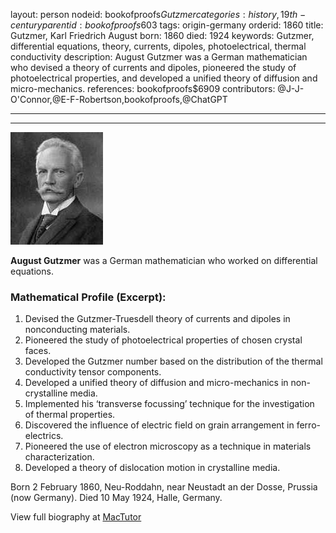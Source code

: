 layout: person
nodeid: bookofproofs$Gutzmer
categories: history,19th-century
parentid: bookofproofs$603
tags: origin-germany
orderid: 1860
title: Gutzmer, Karl Friedrich August
born: 1860
died: 1924
keywords: Gutzmer, differential equations, theory, currents, dipoles, photoelectrical, thermal conductivity
description: August Gutzmer was a German mathematician who devised a theory of currents and dipoles, pioneered the study of photoelectrical properties, and developed a unified theory of diffusion and micro-mechanics.
references: bookofproofs$6909
contributors: @J-J-O'Connor,@E-F-Robertson,bookofproofs,@ChatGPT

---



---

![Gutzmer.jpg](https://github.com/bookofproofs/bookofproofs.github.io/blob/main/_sources/_assets/images/portraits/Gutzmer.jpg?raw=true)

**August Gutzmer** was a German mathematician who worked on differential equations.

### Mathematical Profile (Excerpt):
1. Devised the Gutzmer-Truesdell theory of currents and dipoles in nonconducting materials.
2. Pioneered the study of photoelectrical properties of chosen crystal faces.
3. Developed the Gutzmer number based on the distribution of the thermal conductivity tensor components.
4. Developed a unified theory of diffusion and micro-mechanics in non-crystalline media.
5. Implemented his ‘transverse focussing’ technique for the investigation of thermal properties.
6. Discovered the influence of electric field on grain arrangement in ferro-electrics.
7. Pioneered the use of electron microscopy as a technique in materials characterization.
8. Developed a theory of dislocation motion in crystalline media.

Born 2 February 1860, Neu-Roddahn, near Neustadt an der Dosse, Prussia (now Germany). Died 10 May 1924, Halle, Germany.

View full biography at [MacTutor](https://mathshistory.st-andrews.ac.uk/Biographies/Gutzmer/)
